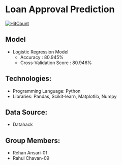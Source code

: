 # Loan Approval Prediction
[![HitCount](http://hits.dwyl.com/rehanrehman389/{project}.svg)](http://hits.dwyl.com/rehanrehman389/{project})


## Model
- Logistic Regression Model 
    - Accuracy : 80.945%
    - Cross-Validation Score : 80.946%

## Technologies:
- Programming Language: Python
- Libraries: Pandas, Scikit-learn, Matplotlib, Numpy

## Data Source:
- Datahack

## Group Members:
- Rehan Ansari-01
- Rahul Chavan-09


